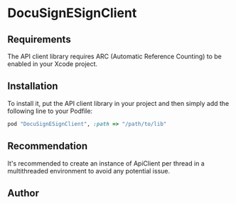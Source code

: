 # DocuSignESignClient

## Requirements

The API client library requires ARC (Automatic Reference Counting) to be enabled in your Xcode project.

## Installation

To install it, put the API client library in your project and then simply add the following line to your Podfile:

```ruby
pod "DocuSignESignClient", :path => "/path/to/lib"
```

## Recommendation

It's recommended to create an instance of ApiClient per thread in a multithreaded environment to avoid any potential issue.

## Author




